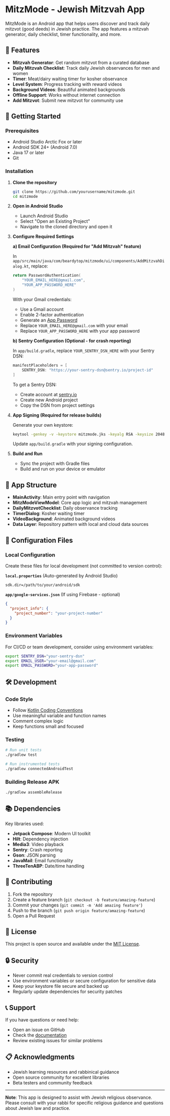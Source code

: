 # MitzMode - Jewish Mitzvah App

MitzMode is an Android app that helps users discover and track daily mitzvot (good deeds) in Jewish practice. The app features a mitzvah generator, daily checklist, timer functionality, and more.

## 🎯 Features

- **Mitzvah Generator**: Get random mitzvot from a curated database
- **Daily Mitzvah Checklist**: Track daily Jewish observances for men and women
- **Timer**: Meat/dairy waiting timer for kosher observance
- **Level System**: Progress tracking with reward videos
- **Background Videos**: Beautiful animated backgrounds
- **Offline Support**: Works without internet connection
- **Add Mitzvot**: Submit new mitzvot for community use

## 🚀 Getting Started

### Prerequisites

- Android Studio Arctic Fox or later
- Android SDK 24+ (Android 7.0)
- Java 17 or later
- Git

### Installation

1. **Clone the repository**
   ```bash
   git clone https://github.com/yourusername/mitzmode.git
   cd mitzmode
   ```

2. **Open in Android Studio**
   - Launch Android Studio
   - Select "Open an Existing Project"
   - Navigate to the cloned directory and open it

3. **Configure Required Settings**

   **a) Email Configuration (Required for "Add Mitzvah" feature)**
   
   In `app/src/main/java/com/beardytop/mitzmode/ui/components/AddMitzvahDialog.kt`, replace:
   ```kotlin
   return PasswordAuthentication(
       "YOUR_EMAIL_HERE@gmail.com",
       "YOUR_APP_PASSWORD_HERE"
   )
   ```
   
   With your Gmail credentials:
   - Use a Gmail account
   - Enable 2-factor authentication
   - Generate an [App Password](https://support.google.com/accounts/answer/185833)
   - Replace `YOUR_EMAIL_HERE@gmail.com` with your email
   - Replace `YOUR_APP_PASSWORD_HERE` with your app password

   **b) Sentry Configuration (Optional - for crash reporting)**
   
   In `app/build.gradle`, replace `YOUR_SENTRY_DSN_HERE` with your Sentry DSN:
   ```gradle
   manifestPlaceholders = [
       SENTRY_DSN: "https://your-sentry-dsn@sentry.io/project-id"
   ]
   ```
   
   To get a Sentry DSN:
   - Create account at [sentry.io](https://sentry.io)
   - Create new Android project
   - Copy the DSN from project settings

4. **App Signing (Required for release builds)**
   
   Generate your own keystore:
   ```bash
   keytool -genkey -v -keystore mitzmode.jks -keyalg RSA -keysize 2048 -validity 10000 -alias mitzmode
   ```
   
   Update `app/build.gradle` with your signing configuration.

5. **Build and Run**
   - Sync the project with Gradle files
   - Build and run on your device or emulator

## 📱 App Structure

- **MainActivity**: Main entry point with navigation
- **MitzModeViewModel**: Core app logic and mitzvah management  
- **DailyMitzvotChecklist**: Daily observance tracking
- **TimerDialog**: Kosher waiting timer
- **VideoBackground**: Animated background videos
- **Data Layer**: Repository pattern with local and cloud data sources

## 🔧 Configuration Files

### Local Configuration

Create these files for local development (not committed to version control):

**`local.properties`** (Auto-generated by Android Studio)
```properties
sdk.dir=/path/to/your/android/sdk
```

**`app/google-services.json`** (If using Firebase - optional)
```json
{
  "project_info": {
    "project_number": "your-project-number"
  }
}
```

### Environment Variables

For CI/CD or team development, consider using environment variables:

```bash
export SENTRY_DSN="your-sentry-dsn"
export EMAIL_USER="your-email@gmail.com" 
export EMAIL_PASSWORD="your-app-password"
```

## 🛠️ Development

### Code Style
- Follow [Kotlin Coding Conventions](https://kotlinlang.org/docs/coding-conventions.html)
- Use meaningful variable and function names
- Comment complex logic
- Keep functions small and focused

### Testing
```bash
# Run unit tests
./gradlew test

# Run instrumented tests  
./gradlew connectedAndroidTest
```

### Building Release APK
```bash
./gradlew assembleRelease
```

## 📚 Dependencies

Key libraries used:
- **Jetpack Compose**: Modern UI toolkit
- **Hilt**: Dependency injection
- **Media3**: Video playback
- **Sentry**: Crash reporting
- **Gson**: JSON parsing
- **JavaMail**: Email functionality
- **ThreeTenABP**: Date/time handling

## 🤝 Contributing

1. Fork the repository
2. Create a feature branch (`git checkout -b feature/amazing-feature`)
3. Commit your changes (`git commit -m 'Add amazing feature'`)
4. Push to the branch (`git push origin feature/amazing-feature`)
5. Open a Pull Request

## 📄 License

This project is open source and available under the [MIT License](LICENSE).

## 🔒 Security

- Never commit real credentials to version control
- Use environment variables or secure configuration for sensitive data
- Keep your keystore file secure and backed up
- Regularly update dependencies for security patches

## 📞 Support

If you have questions or need help:
- Open an issue on GitHub
- Check the [documentation](docs/)
- Review existing issues for similar problems

## 📋 Acknowledgments

- Jewish learning resources and rabbinical guidance
- Open source community for excellent libraries
- Beta testers and community feedback

---

**Note**: This app is designed to assist with Jewish religious observance. Please consult with your rabbi for specific religious guidance and questions about Jewish law and practice. 